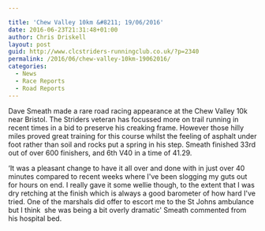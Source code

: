 ```yaml
---

title: 'Chew Valley 10km &#8211; 19/06/2016'
date: 2016-06-23T21:31:48+01:00
author: Chris Driskell
layout: post
guid: http://www.clcstriders-runningclub.co.uk/?p=2340
permalink: /2016/06/chew-valley-10km-19062016/
categories:
  - News
  - Race Reports
  - Road Reports
---
```

Dave Smeath made a rare road racing appearance at the Chew Valley 10k near Bristol. The Striders veteran has focussed more on trail running in recent times in a bid to preserve his creaking frame. However those hilly miles proved great training for this course whilst the feeling of asphalt under foot rather than soil and rocks put a spring in his step. Smeath finished 33rd out of over 600 finishers, and 6th V40 in a time of 41.29.

&#8216;It was a pleasant change to have it all over and done with in just over 40 minutes compared to recent weeks where I've been slogging my guts out for hours on end. I really gave it some wellie though, to the extent that I was dry retching at the finish which is always a good barometer of how hard I've tried. One of the marshals did offer to escort me to the St Johns ambulance but I think  she was being a bit overly dramatic' Smeath commented from his hospital bed.
